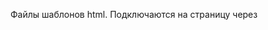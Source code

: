 Файлы шаблонов html. Подключаются на страницу через <code><include src="src/components/component.html"></include></code>
